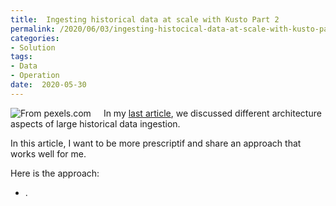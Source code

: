 ```yaml
---
title:  Ingesting historical data at scale with Kusto Part 2
permalink: /2020/06/03/ingesting-histocical-data-at-scale-with-kusto-part-2
categories:
- Solution
tags:
- Data
- Operation
date:  2020-05-30
---
```

<img style="float:left;padding-right:20px;" title="From pexels.com" src="/assets/posts/2020/2/ingesting-histocical-data-at-scale-with-kusto-part2/body-of-water-between-green-leaf-trees-709552.jpg" />

In my [last article](/2020/06/03/ingesting-histocical-data-at-scale-with-kusto), we discussed different architecture aspects of large historical data ingestion.

In this article, I want to be more prescriptif and share an approach that works well for me.

Here is the approach:

* .